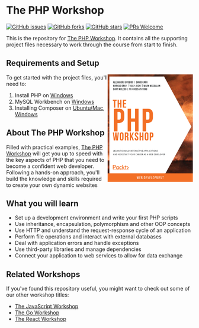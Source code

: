 # The PHP Workshop
[![GitHub issues](https://img.shields.io/github/issues/PacktWorkshops/The-PHP-Workshop.svg)](https://github.com/PacktWorkshops/The-PHP-Workshop/issues)
[![GitHub forks](https://img.shields.io/github/forks/PacktWorkshops/The-PHP-Workshop.svg)](https://github.com/PacktWorkshops/The-PHP-Workshop/network)
[![GitHub stars](https://img.shields.io/github/stars/PacktWorkshops/The-PHP-Workshop.svg)](https://github.com/PacktWorkshops/The-PHP-Workshop/stargazers)
[![PRs Welcome](https://img.shields.io/badge/PRs-welcome-brightgreen.svg)](https://github.com/PacktWorkshops/The-PHP-Workshop/pulls)

This is the repository for [The PHP Workshop](https://www.amazon.com/PHP-Workshop-Interactive-Approach-Learning-ebook/dp/B07ZKDVTM4/ref=sr_1_1?dchild=1&keywords=The%20PHP%20Workshop&qid=1611064737&s=books&sr=1-1&utm_source=github&utm_medium=repository&utm_campaign=9781838648916&utm_term=PHP&utm_content=The%20PHP%20Workshop). It contains all the supporting project files necessary to work through the course from start to finish.

## Requirements and Setup
<a href="https://www.amazon.com/PHP-Workshop-Interactive-Approach-Learning-ebook/dp/B07ZKDVTM4/ref=sr_1_1?dchild=1&keywords=The%20PHP%20Workshop&qid=1611064737&s=books&sr=1-1&utm_source=github&utm_medium=repository&utm_campaign=9781838648916&utm_term=PHP&utm_content=The%20PHP%20Workshop"><img src="https://github.com/PacktWorkshops/Workshop-Covers/blob/master/The%20PHP%20Workshop.png" alt="The PHP Workshop" height="290px" width="230px" align="right" this.target="_blank"></a>

To get started with the project files, you'll need to:
1. Install PHP on [Windows](https://windows.php.net/download/)
2. MySQL Workbench on [Windows](https://dev.mysql.com/downloads/installer/)
3. Installing Composer on [Ubuntu/Mac](https://getcomposer.org/download/), [Windows](https://getcomposer.org/Composer-Setup.exe)

## About The PHP Workshop
Filled with practical examples, [The PHP Workshop](https://www.amazon.com/PHP-Workshop-Interactive-Approach-Learning-ebook/dp/B07ZKDVTM4/ref=sr_1_1?dchild=1&keywords=The%20PHP%20Workshop&qid=1611064737&s=books&sr=1-1&utm_source=github&utm_medium=repository&utm_campaign=9781838648916&utm_term=PHP&utm_content=The%20PHP%20Workshop) will get you up to speed with the key aspects of PHP that you need to become a confident web developer. Following a hands-on approach, you'll build the knowledge and skills required to create your own dynamic websites

## What you will learn
* Set up a development environment and write your first PHP scripts 
* Use inheritance, encapsulation, polymorphism and other OOP concepts 
* Use HTTP and understand the request-response cycle of an application 
* Perform file operations and interact with external databases 
* Deal with application errors and handle exceptions 
* Use third-party libraries and manage dependencies
* Connect your application to web services to allow for data exchange

## Related Workshops
If you've found this repository useful, you might want to check out some of our other workshop titles:
* [The JavaScript Workshop](https://www.amazon.com/JavaScript-Workshop-Interactive-Approach-Learning-ebook/dp/B0824584WF/ref=sr_1_1?crid=2VE7Z9T4SONJA&dchild=1&keywords=javascript+workshop&qid=1611125394&sprefix=javascript+works%2Caps%2C704&sr=8-1)
* [The Go Workshop](https://www.amazon.com/Go-Workshop-Interactive-Approach-Learning-ebook/dp/B083CQPY33/ref=sr_1_1?dchild=1&keywords=go+workshop&qid=1611125440&sr=8-1)
* [The React Workshop](https://www.amazon.com/React-Workshop-Interactive-Approach-Learning-ebook/dp/B082VG6JCL/ref=sr_1_2?crid=2VE7Z9T4SONJA&dchild=1&keywords=javascript+workshop&qid=1611125394&sprefix=javascript+works%2Caps%2C704&sr=8-2)



